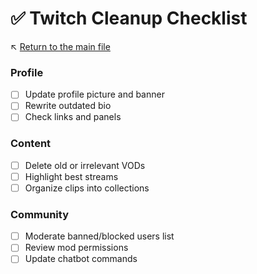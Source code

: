 # ✅ Twitch Cleanup Checklist

↖️ [Return to the main file](../README.md)

### Profile
- [ ] Update profile picture and banner
- [ ] Rewrite outdated bio
- [ ] Check links and panels

### Content
- [ ] Delete old or irrelevant VODs
- [ ] Highlight best streams
- [ ] Organize clips into collections

### Community
- [ ] Moderate banned/blocked users list
- [ ] Review mod permissions
- [ ] Update chatbot commands
